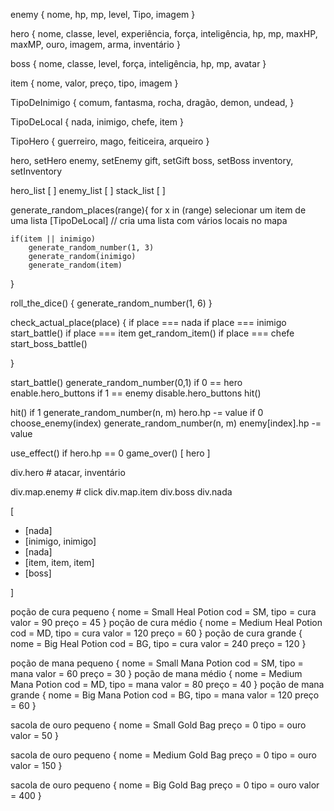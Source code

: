 enemy {
nome, hp, mp, level, Tipo, imagem
}

hero {
nome, classe, level, experiência, força, inteligência,
hp, mp, maxHP, maxMP, ouro, imagem, arma, inventário
}

boss {
nome, classe, level, força, inteligência, hp, mp, avatar
}

item {
nome, valor, preço, tipo, imagem
}

TipoDeInimigo {
comum, fantasma, rocha, dragão, demon, undead,
}

TipoDeLocal {
nada, inimigo, chefe, item
}

TipoHero {
guerreiro, mago, feiticeira, arqueiro
}

<!-- contexto -->

hero, setHero
enemy, setEnemy
gift, setGift
boss, setBoss
inventory, setInventory

<!-- system -->

hero_list [ ]
enemy_list [ ]
stack_list [ ]

generate_random_places(range){
for x in (range)
selecionar um item de uma lista [TipoDeLocal]
// cria uma lista com vários locais no mapa

    if(item || inimigo)
        generate_random_number(1, 3)
        generate_random(inimigo)
        generate_random(item)

}

roll_the_dice() {
generate_random_number(1, 6)
}

check_actual_place(place) {
if place === nada
if place === inimigo
start_battle()
if place === item
get_random_item()
if place === chefe
start_boss_battle()

}

start_battle()
generate_random_number(0,1)
if 0 == hero
enable.hero_buttons
if 1 == enemy
disable.hero_buttons
hit()

hit()
if 1
generate_random_number(n, m)
hero.hp -= value
if 0
choose_enemy(index)
generate_random_number(n, m)
enemy[index].hp -= value

use_effect()
if hero.hp == 0
game_over()
[ hero ]

<!-- html -->

div.hero # atacar, inventário

div.map.enemy # click
div.map.item
div.boss
div.nada

<!-- mapa locais -->

[

- [nada]
- [inimigo, inimigo]
- [nada]
- [item, item, item]
- [boss]

]

<!-- itens -->

poção de cura pequeno {
nome = Small Heal Potion
cod = SM,
tipo = cura
valor = 90
preço = 45
}
poção de cura médio {
nome = Medium Heal Potion
cod = MD,
tipo = cura
valor = 120
preço = 60
}
poção de cura grande {
nome = Big Heal Potion
cod = BG,
tipo = cura
valor = 240
preço = 120
}

<!--  -->

poção de mana pequeno {
nome = Small Mana Potion
cod = SM,
tipo = mana
valor = 60
preço = 30
}
poção de mana médio {
nome = Medium Mana Potion
cod = MD,
tipo = mana
valor = 80
preço = 40
}
poção de mana grande {
nome = Big Mana Potion
cod = BG,
tipo = mana
valor = 120
preço = 60
}

<!--  -->

sacola de ouro pequeno {
nome = Small Gold Bag
preço = 0
tipo = ouro
valor = 50
}

sacola de ouro pequeno {
nome = Medium Gold Bag
preço = 0
tipo = ouro
valor = 150
}

sacola de ouro pequeno {
nome = Big Gold Bag
preço = 0
tipo = ouro
valor = 400
}

<!--  -->
